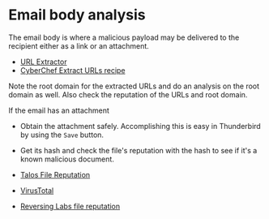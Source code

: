 # Email body analysis

The email body is where a malicious payload may be delivered to the recipient either as a link or an attachment.

* [URL Extractor](https://www.convertcsv.com/url-extractor.htm)
* [CyberChef Extract URLs recipe](https://gchq.github.io/CyberChef/)

Note the root domain for the extracted URLs and do an analysis on the root domain as well. Also check the reputation 
of the URLs and root domain.

If the email has an attachment

* Obtain the attachment safely. Accomplishing this is easy in Thunderbird by using the `Save` button.
* Get its hash and check the file's reputation with the hash to see if it's a known malicious document.

* [Talos File Reputation](https://talosintelligence.com/talos_file_reputation)
* [VirusTotal](https://www.virustotal.com/gui/)
* [Reversing Labs file reputation](https://register.reversinglabs.com/file_reputation)
